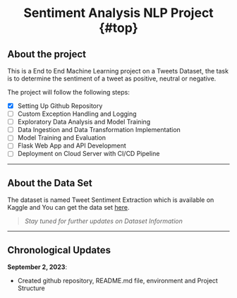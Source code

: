  # <center>Sentiment Analysis NLP Project {#top} </center> 

## About the project
This is a End to End Machine Learning project on a Tweets Dataset, the task is to determine the sentiment of a tweet as positive, neutral or negative.

The project will follow the following steps:
- [x] Setting Up Github Repository
- [ ] Custom Exception Handling and Logging
- [ ] Exploratory Data Analysis and Model Training 
- [ ] Data Ingestion and Data Transformation Implementation
- [ ] Model Training and Evaluation
- [ ] Flask Web App and API Development
- [ ] Deployment on Cloud Server with CI/CD Pipeline

---

## About the Data Set
The dataset is named Tweet Sentiment Extraction which is available on Kaggle and You can get the data set [here](https://www.kaggle.com/competitions/tweet-sentiment-extraction).

> *Stay tuned for further updates on Dataset Information*

---

## Chronological Updates

**September 2, 2023**: 
- Created github repository, README.md file, environment and Project Structure